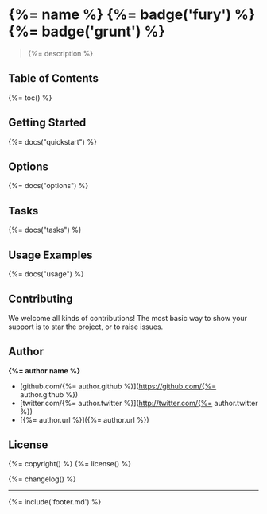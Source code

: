 # {%= name %} {%= badge('fury') %} {%= badge('grunt') %}

> {%= description %}

## Table of Contents
{%= toc() %}

## Getting Started
{%= docs("quickstart") %}

## Options
{%= docs("options") %}

## Tasks
{%= docs("tasks") %}

## Usage Examples
{%= docs("usage") %}

## Contributing
We welcome all kinds of contributions! The most basic way to show your support is to star the project, or to raise issues.

## Author

**{%= author.name %}**

+ [github.com/{%= author.github %}](https://github.com/{%= author.github %})
+ [twitter.com/{%= author.twitter %}](http://twitter.com/{%= author.twitter %})
+ [{%= author.url %}]({%= author.url %})

## License
{%= copyright() %}
{%= license() %}

{%= changelog() %}

***

{%= include('footer.md') %}
